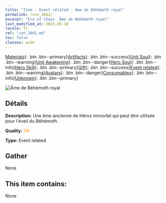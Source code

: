 ```yaml
---
title: "Item - Event related - Âme de Béhémoth royal"
permalink: /con_2041/
excerpt: "Era of Chaos  Âme de Béhémoth royal"
last_modified_at: 2021-05-18
locale: fr
ref: "con_2041.md"
toc: false
classes: wide
---
```

 [Materials](/ItemsFR/){: .btn .btn--primary}[Artifacts](/ItemsFR/Artifacts/){: .btn .btn--success}[Unit Soul](/ItemsFR/UnitSoul/){: .btn .btn--warning}[Unit Awakening](/ItemsFR/UnitAwakening/){: .btn .btn--danger}[Hero Soul](/ItemsFR/HeroSoul/){: .btn .btn--info}[Hero Skill](/ItemsFR/HeroSkill/){: .btn .btn--primary}[Gift](/ItemsFR/Gift/){: .btn .btn--success}[Event related](/ItemsFR/Events/){: .btn .btn--warning}[Avatars](/ItemsFR/Avatars/){: .btn .btn--danger}[Consumables](/ItemsFR/Consumables/){: .btn .btn--info}[Unknown](/ItemsFR/Unknown/){: .btn .btn--primary}

 ![Âme de Béhémoth royal](/images/t/juexing_407.png)

## Détails
 **Description:** Une âme ancienne de Héros immortel qui peut être utilisée pour l'éveil du Béhémoth.

 **Quality:** <span style="color: #FF8C00">OK</span>

 **Type:** Event related

## Gather

  None

## This item contains:

  None

